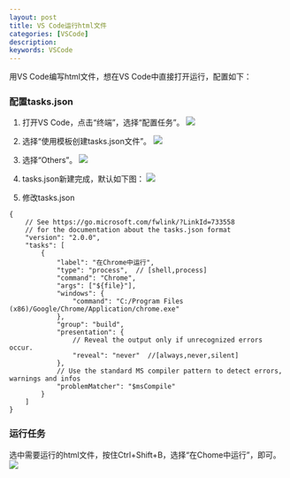 ```yaml
---
layout: post
title: VS Code运行html文件
categories: [VSCode]
description: 
keywords: VSCode
---
```


用VS Code编写html文件，想在VS Code中直接打开运行，配置如下：

### 配置tasks.json ###

1. 打开VS Code，点击“终端”，选择“配置任务”。
   ![](https://allanhao.com/images/vscode-run-html/1.jpg)

2. 选择“使用模板创建tasks.json文件”。
   ![](https://allanhao.com/images/vscode-run-html/2.jpg)

3. 选择“Others”。
   ![](https://allanhao.com/images/vscode-run-html/3.jpg)

4. tasks.json新建完成，默认如下图：
   ![](https://allanhao.com/images/vscode-run-html/4.jpg)

5. 修改tasks.json

```
{
    // See https://go.microsoft.com/fwlink/?LinkId=733558
    // for the documentation about the tasks.json format
    "version": "2.0.0",
    "tasks": [
        {
            "label": "在Chrome中运行",
            "type": "process",  // [shell,process]
            "command": "Chrome",
            "args": ["${file}"],
            "windows": {
                "command": "C:/Program Files (x86)/Google/Chrome/Application/chrome.exe"
            },
            "group": "build",
            "presentation": {
                // Reveal the output only if unrecognized errors occur.
                "reveal": "never"  //[always,never,silent]
            },
            // Use the standard MS compiler pattern to detect errors, warnings and infos
            "problemMatcher": "$msCompile"
        }
    ]
}
```

### 运行任务 ###

选中需要运行的html文件，按住Ctrl+Shift+B，选择“在Chome中运行”，即可。
![](https://allanhao.com/images/vscode-run-html/5.jpg)
